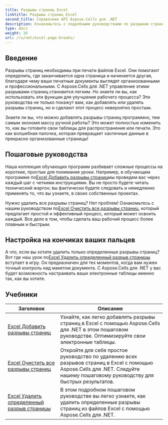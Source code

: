 ```yaml
---
title: Разрывы страниц Excel
linktitle: Разрывы страниц Excel
second_title: Справочник API Aspose.Cells для .NET
description: Ознакомьтесь с подробными руководствами по разрывам страниц Excel с помощью Aspose.Cells для .NET. Улучшайте макет ваших книг Excel с легкостью.
type: docs
weight: 16
url: /ru/net/excel-page-breaks/
---
```

## Введение

Разрывы страниц необходимы при печати файлов Excel. Они помогают определить, где заканчивается одна страница и начинается другая, благодаря чему ваши печатные документы выглядят организованными и профессиональными. С Aspose.Cells для .NET управление этими разрывами страниц становится легким. Но знаете ли вы, как использовать эти функции для улучшения рабочего процесса? Эти руководства не только покажут вам, как добавлять или удалять разрывы страниц, но и сделают этот процесс невероятно простым.

Знаете ли вы, что можно добавлять разрывы страниц программно, тем самым экономя массу ручной работы? Это может полностью изменить то, как вы готовите свои таблицы для распространения или печати. Это как волшебная палочка, которая превращает хаотичные данные в прекрасно организованные страницы!

## Пошаговые руководства
 Наша коллекция обучающих программ разбивает сложные процессы на короткие, простые для понимания уроки. Например, в обучающем программе по[Excel Добавить разрывы страниц](./excel-add-page-breaks/)мы проведем вас через каждый шаг с четкими инструкциями. Вы не просто будете читать технический жаргон; вы фактически будете следовать и немедленно применять то, что вы узнаете, в своих собственных проектах. 

 Нужно удалить все разрывы страниц? Нет проблем! Ознакомьтесь с нашим руководством по[Excel Очистить все разрывы страниц](./excel-clear-all-page-breaks/), который предлагает простой и эффективный процесс, который может освоить каждый. Все дело в том, чтобы сделать ваш рабочий процесс более плавным и быстрым.

## Настройка на кончиках ваших пальцев
 А что, если вы хотите удалить только определенные разрывы страниц? Вот где наш урок по[Excel Удалить определенный разрыв страницы](./excel-remove-specific-page-break/) вступает в игру. Он предназначен для тех моментов, когда вам нужен точный контроль над макетом документа. С Aspose.Cells для .NET у вас будет возможность настраивать ваши электронные таблицы именно так, как вы хотите. 

## Учебники 
| Заголовок | Описание |
| --- | --- |
| [Excel Добавить разрывы страниц](./excel-add-page-breaks/) | Узнайте, как легко добавлять разрывы страниц в Excel с помощью Aspose.Cells для .NET в этом пошаговом руководстве. Оптимизируйте свои электронные таблицы. |  
| [Excel Очистить все разрывы страниц](./excel-clear-all-page-breaks/) | Откройте для себя простое руководство по удалению всех разрывов страниц в Excel с помощью Aspose.Cells для .NET. Следуйте нашему пошаговому руководству для быстрых результатов. |  
| [Excel Удалить определенный разрыв страницы](./excel-remove-specific-page-break/) | В этом подробном пошаговом руководстве вы легко узнаете, как удалить определенные разрывы страниц из файлов Excel с помощью Aspose.Cells для .NET. |  